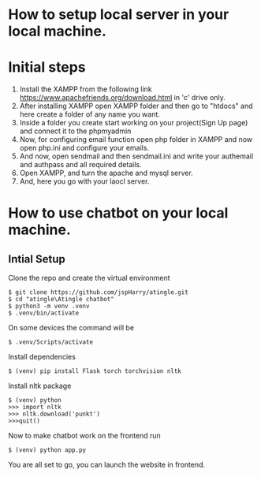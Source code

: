 # How to setup local server in your local machine.

# Initial steps

1) Install the XAMPP from the following link https://www.apachefriends.org/download.html in 'c' drive only.
2)  After installing XAMPP open XAMPP folder and then go to "htdocs" and here create a folder of any name you want.
3)  Inside a folder you create start working on your project(Sign Up page) and connect it to the phpmyadmin
4)  Now, for configuring email function open php folder in XAMPP and now open php.ini and configure your emails.
5)  And now, open sendmail and then sendmail.ini and write your authemail and authpass and all required details.
6)  Open XAMPP, and turn the apache and mysql server.
7)  And, here you go with your laocl server.


# How to use chatbot on your local machine.

## Intial Setup
Clone the repo and create the virtual environment
```
$ git clone https://github.com/jspHarry/atingle.git
$ cd "atingle\Atingle chatbot"
$ python3 -m venv .venv
$ .venv/bin/activate
```
On some devices the command will be
```
$ .venv/Scripts/activate
```
Install dependencies
```
$ (venv) pip install Flask torch torchvision nltk
```
Install nltk package
```
$ (venv) python
>>> import nltk
>>> nltk.download('punkt')
>>>quit()
```
Now to make chatbot work on the frontend run
```
$ (venv) python app.py
```
You are all set to go, you can launch the website in frontend.
